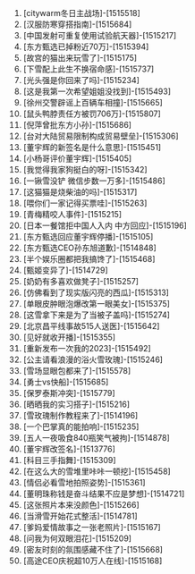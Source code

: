 
1. [citywarm冬日主战场]-[1515518]
1. [汉服防寒穿搭指南]-[1515684]
1. [中国发射可重复使用试验航天器]-[1515217]
1. [东方甄选已掉粉近70万]-[1515394]
1. [故宫的猫出来玩雪了]-[1515175]
1. [下雪配上此生不换宿命感]-[1515737]
1. [光头强是你回来了吗]-[1515234]
1. [这是我第一次希望姐姐没找到]-[1515493]
1. [徐州交警辟谣上百辆车相撞]-[1515665]
1. [鼠头鸭脖责任方被罚706万]-[1515807]
1. [倪萍曾批东方小孙]-[1515686]
1. [台对大陆贸易限制构成贸易壁垒]-[1515306]
1. [董宇辉的新签名是什么意思]-[1515451]
1. [小杨哥评价董宇辉]-[1515405]
1. [我觉得我家狗挺白的呀]-[1515342]
1. [一锹雪没铲 微信步数一万多]-[1515486]
1. [这猫猫是烧柴油的吗]-[1515317]
1. [喂你们一家记得买票哇]-[1515263]
1. [青梅精咬人事件]-[1515215]
1. [日本一餐馆拒中国人入内 中方回应]-[1515196]
1. [东方甄选回应董宇辉停播]-[1515105]
1. [东方甄选CEO孙东旭道歉]-[1514848]
1. [半个娱乐圈都把我搞馋了]-[1515468]
1. [甄姬变异了]-[1514729]
1. [奶奶有多喜欢做凳子]-[1515257]
1. [仿佛看到了现实版闪亮的西瓜]-[1515313]
1. [单眼皮肿眼泡爆改第一眼美女]-[1515375]
1. [这雪拿下来是为了当被子盖吗]-[1515274]
1. [北京昌平线事故515人送医]-[1515642]
1. [见好就收开播]-[1515355]
1. [重新发布一次我的2023]-[1515492]
1. [公主请看浪漫的浴火雪玫瑰]-[1515246]
1. [雪场显眼包都来了]-[1515578]
1. [勇士vs快船]-[1515685]
1. [保罗泰斯冲突]-[1515779]
1. [晒晒我的实习搭子]-[1515216]
1. [雪玫瑰制作教程来了]-[1514196]
1. [一个巴掌真的能拍响]-[1515235]
1. [五人一夜吸食840瓶笑气被拘]-[1514878]
1. [董宇辉改签名]-[1513776]
1. [科目三手指舞]-[1515309]
1. [在这么大的雪堆里咔咔一顿挖]-[1515458]
1. [情侣必看雪地拍照姿势]-[1515361]
1. [董明珠称钱是奋斗结果不应是梦想]-[1514721]
1. [这张照片本来没颜色]-[1515266]
1. [当滑雪开始花式整活]-[1514781]
1. [爹妈爱情故事之一张老照片]-[1515167]
1. [问我为何双眼泪花]-[1515209]
1. [密友时刻的氛围感藏不住了]-[1515668]
1. [高途CEO庆祝超10万人在线]-[1515168]